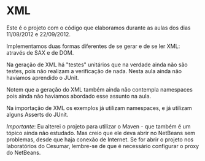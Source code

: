 XML
========

Este é o projeto com o código que elaboramos durante as aulas dos dias 11/08/2012 e 22/09/2012.

Implementamos duas formas diferentes de se gerar e de se ler XML: através de SAX e de DOM.

Na geração de XML há "testes" unitários que na verdade ainda não são testes, pois não realizam a verificação de nada. Nesta aula ainda não havíamos aprendido o JUnit.

Notem que a geração do XML também ainda não contempla namespaces pois ainda não havíamos abordado esse assunto na aula.

Na importação de XML os exemplos já utilizam namespaces, e já utilizam alguns Asserts do JUnit.

*Importante*: Eu alterei o projeto para utilizar o Maven - que também é um tópico ainda não estudado. Mas creio que ele deva abrir no NetBeans sem problemas, desde que haja conexão de Internet. Se for abrir o projeto nos laboratórios do Cesumar, lembre-se de que é necessário configurar o proxy do NetBeans.
